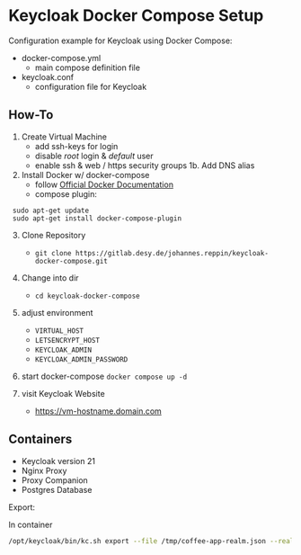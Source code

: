 # Keycloak Docker Compose Setup

Configuration example for Keycloak using Docker Compose:

* docker-compose.yml
	* main compose definition file
* keycloak.conf
    * configuration file for Keycloak

## How-To

1. Create Virtual Machine
    * add ssh-keys for login
    * disable _root_ login & _default_ user
    * enable ssh & web / https security groups
1b. Add DNS alias
2. Install Docker w/ docker-compose
    * follow [Official Docker Documentation](https://docs.docker.com/engine/install/ubuntu/#set-up-the-repository)
    * compose plugin:
```
 sudo apt-get update
 sudo apt-get install docker-compose-plugin
```
3. Clone Repository
    * `git clone https://gitlab.desy.de/johannes.reppin/keycloak-docker-compose.git`
4. Change into dir
    * `cd keycloak-docker-compose`
5. adjust environment
    * `VIRTUAL_HOST`
    * `LETSENCRYPT_HOST`
    * `KEYCLOAK_ADMIN`
    * `KEYCLOAK_ADMIN_PASSWORD`

6. start docker-compose
    `docker compose up -d`
7. visit Keycloak Website
    * https://vm-hostname.domain.com

## Containers

* Keycloak
    version 21
* Nginx Proxy
* Proxy Companion
* Postgres Database


Export:

In container

```bash
/opt/keycloak/bin/kc.sh export --file /tmp/coffee-app-realm.json --realm Coffee-App
```
